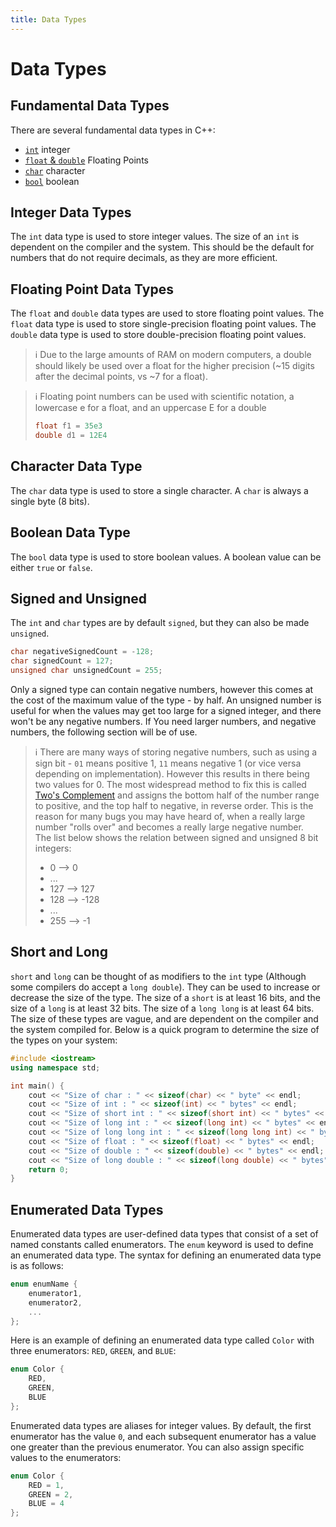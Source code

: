 ```yaml
---
title: Data Types
---
```


# Data Types

## Fundamental Data Types

There are several fundamental data types in C++:
- [`int`](#integer-data-types) integer
- [`float` & `double`](#floating-point-data-types) Floating Points
- [`char`](#character-data-type) character
- [`bool`](#boolean-data-type) boolean

## Integer Data Types

The `int` data type is used to store integer values. The size of an `int` is dependent on the compiler and the system. This should be the default for numbers that do not require decimals, as they are more efficient.

## Floating Point Data Types

The `float` and `double` data types are used to store floating point values. The `float` data type is used to store single-precision floating point values. The `double` data type is used to store double-precision floating point values.

> ℹ️
> Due to the large amounts of RAM on modern computers, a double should likely be used over a float for the higher precision (~15 digits after the decimal points, vs ~7 for a float).

> ℹ️
> Floating point numbers can be used with scientific notation, a lowercase e for a float, and an uppercase E for a double
> ```cpp
> float f1 = 35e3
> double d1 = 12E4
> ```

## Character Data Type

The `char` data type is used to store a single character. A `char` is always a single byte (8 bits).

## Boolean Data Type

The `bool` data type is used to store boolean values. A boolean value can be either `true` or `false`.

## Signed and Unsigned

The `int` and `char` types are by default `signed`, but they can also be made `unsigned`.
```cpp
char negativeSignedCount = -128;
char signedCount = 127;
unsigned char unsignedCount = 255;
```
Only a signed type can contain negative numbers, however this comes at the cost of the maximum value of the type - by half. An unsigned number is useful for when the values may get too large for a signed integer, and there won't be any negative numbers. If You need larger numbers, and negative numbers, the following section will be of use.

> ℹ️
> There are many ways of storing negative numbers, such as using a sign bit - `01` means positive 1, `11` means negative 1 (or vice versa depending on implementation). However this results in there being two values for 0. The most widespread method to fix this is called [Two's Complement](https://en.wikipedia.org/wiki/Two%27s_complement) and assigns the bottom half of the number range to positive, and the top half to negative, in reverse order. This is the reason for many bugs you may have heard of, when a really large number "rolls over" and becomes a really large negative number.  
> The list below shows the relation between signed and unsigned 8 bit integers:
> - 0 --> 0
> - ...
> - 127 --> 127
> - 128 --> -128
> - ...
> - 255 --> -1

## Short and Long

`short` and `long` can be thought of as modifiers to the `int` type (Although some compilers do accept a `long double`). They can be used to increase or decrease the size of the type. The size of a `short` is at least 16 bits, and the size of a `long` is at least 32 bits. The size of a `long long` is at least 64 bits. The size of these types are vague, and are dependent on the compiler and the system compiled for. Below is a quick program to determine the size of the types on your system:
```cpp
#include <iostream>
using namespace std;

int main() {
    cout << "Size of char : " << sizeof(char) << " byte" << endl;
    cout << "Size of int : " << sizeof(int) << " bytes" << endl;
    cout << "Size of short int : " << sizeof(short int) << " bytes" << endl;
    cout << "Size of long int : " << sizeof(long int) << " bytes" << endl;
    cout << "Size of long long int : " << sizeof(long long int) << " bytes" << endl;
    cout << "Size of float : " << sizeof(float) << " bytes" << endl;
    cout << "Size of double : " << sizeof(double) << " bytes" << endl;
    cout << "Size of long double : " << sizeof(long double) << " bytes" << endl;
    return 0;
}
```

## Enumerated Data Types

Enumerated data types are user-defined data types that consist of a set of named constants called enumerators. The `enum` keyword is used to define an enumerated data type. The syntax for defining an enumerated data type is as follows:
```cpp
enum enumName {
    enumerator1,
    enumerator2,
    ...
};
```

Here is an example of defining an enumerated data type called `Color` with three enumerators: `RED`, `GREEN`, and `BLUE`:
```cpp
enum Color {
    RED,
    GREEN,
    BLUE
};
```

Enumerated data types are aliases for integer values. By default, the first enumerator has the value `0`, and each subsequent enumerator has a value one greater than the previous enumerator. You can also assign specific values to the enumerators:
```cpp
enum Color {
    RED = 1,
    GREEN = 2,
    BLUE = 4
};
```